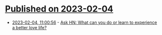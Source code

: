 # [Published on 2023-02-04](index.md)

* [2023-02-04, 11:00:56](https://news.ycombinator.com/item?id=34653505) - [Ask HN: What can you do or learn to experience a better love life?](https://news.ycombinator.com/item?id=34653505)
